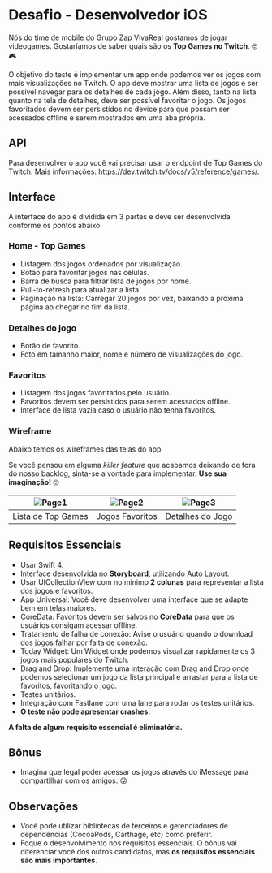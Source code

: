 # Desafio - Desenvolvedor iOS 

Nós do time de mobile do Grupo Zap VivaReal gostamos de jogar videogames. Gostaríamos de saber quais são os **Top Games no Twitch**. 🤓🎮

O objetivo do teste é implementar um app onde podemos ver os jogos com mais visualizações no Twitch. O app deve mostrar uma lista de jogos e ser possível navegar para os detalhes de cada jogo. Além disso, tanto na lista quanto na tela de detalhes, deve ser possível favoritar o jogo. Os jogos favoritados devem ser persistidos no device para que possam ser acessados offline e serem mostrados em uma aba própria.

## API

Para desenvolver o app você vai precisar usar o endpoint de Top Games do Twitch. Mais informações: https://dev.twitch.tv/docs/v5/reference/games/.

## Interface

A interface do app é dividida em 3 partes e deve ser desenvolvida conforme os pontos abaixo.

### Home - Top Games

* Listagem dos jogos ordenados por visualização.
* Botão para favoritar jogos nas células.
* Barra de busca para filtrar lista de jogos por nome.
* Pull-to-refresh para atualizar a lista.
* Paginação na lista: Carregar 20 jogos por vez, baixando a próxima página ao chegar no fim da lista.

### Detalhes do jogo

* Botão de favorito.
* Foto em tamanho maior, nome e número de visualizações do jogo.

### Favoritos

* Listagem dos jogos favoritados pelo usuário.
* Favoritos devem ser persistidos para serem acessados offline.
* Interface de lista vazia caso o usuário não tenha favoritos.

### Wireframe

Abaixo temos os wireframes das telas do app.

Se você pensou em alguma *killer feature* que acabamos deixando de fora do nosso backlog, sinta-se a vontade para implementar. **Use sua imaginação!** 🤓

| ![Page1](images/Page1.png)  | ![Page2](images/Page2.png) | ![Page3](images/Page3.png) |
|:---:|:---:|:---:|
| Lista de Top Games | Jogos Favoritos | Detalhes do Jogo |

## Requisitos Essenciais

* Usar Swift 4.
* Interface desenvolvida no **Storyboard**, utilizando Auto Layout.
* Usar UICollectionView com no minimo **2 colunas** para representar a lista dos jogos e favoritos.
* App Universal: Você deve desenvolver uma interface que se adapte bem em telas maiores.
* CoreData: Favoritos devem ser salvos no **CoreData** para que os usuários consigam acessar offline.
* Tratamento de falha de conexão: Avise o usuário quando o download dos jogos falhar por falta de conexão.
* Today Widget: Um Widget onde podemos visualizar rapidamente os 3 jogos mais populares do Twitch. 
* Drag and Drop: Implemente uma interação com Drag and Drop onde podemos selecionar um jogo da lista principal e arrastar para a lista de favoritos, favoritando o jogo.
* Testes unitários.
* Integração com Fastlane com uma lane para rodar os testes unitários.
* **O teste não pode apresentar crashes.**

**A falta de algum requisito essencial é eliminatória.**

## Bônus

* Imagina que legal poder acessar os jogos através do iMessage para compartilhar com os amigos. 😜

## Observações

* Você pode utilizar bibliotecas de terceiros e gerenciadores de dependências (CocoaPods, Carthage, etc) como preferir.
* Foque o desenvolvimento nos requisitos essenciais. O bônus vai diferenciar você dos outros candidatos, mas **os requisitos essenciais são mais importantes**.
